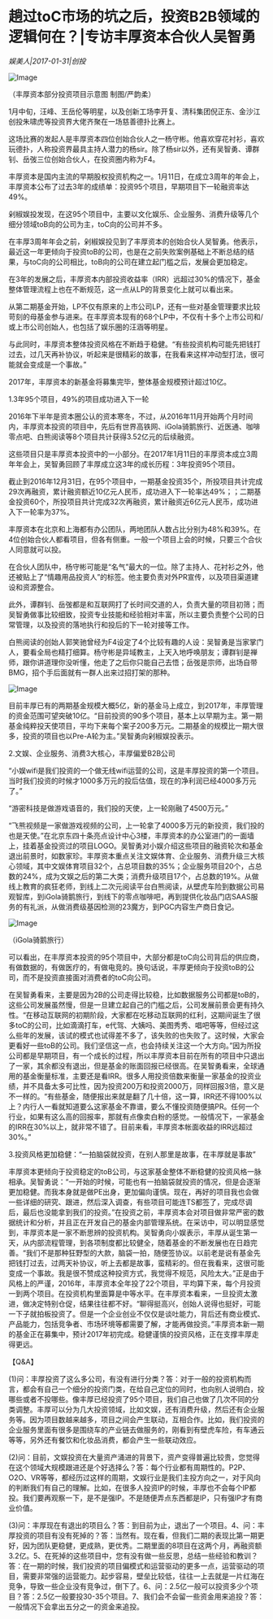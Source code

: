 # 趟过toC市场的坑之后，投资B2B领域的逻辑何在？|专访丰厚资本合伙人吴智勇

*娱美人|2017-01-31|创投*

![Image](http://si1.go2yd.com/get-image/0IueiUDGh5E)

（丰厚资本部分投资项目示意图 制图/严韵柔）

1月中旬，汪峰、王岳伦等明星，以及创新工场李开复、清科集团倪正东、金沙江创投朱啸虎等投资界大佬齐聚在一场慈善德扑比赛上。

这场比赛的发起人是丰厚资本四位创始合伙人之一杨守彬。他喜欢穿花衬衫，喜欢玩德扑，人称投资界最具主持人潜力的杨sir。除了杨sir以外，还有吴智勇、谭群钊、岳弢三位创始合伙人，在投资圈内称为F4。

丰厚资本是国内主流的早期股权投资机构之一。1月11日，在成立3周年的年会上，丰厚资本公布了过去3年的成绩单：投资95个项目，早期项目下一轮融资率达49%。

剁椒娱投发现，在这95个项目中，主要以文化娱乐、企业服务、消费升级等几个细分领域toB向的公司为主，toC向的公司并不多。

在丰厚3周年年会之前，剁椒娱投见到了丰厚资本的创始合伙人吴智勇。他表示，最近这一年更倾向于投资toB的公司，也是在之前失败案例基础上不断总结的结果，与toC向的公司相比，toB向的公司在建立起门槛之后，发展会更加稳定。

在3年的发展之后，丰厚资本内部投资收益率（IRR）远超过30%的情况下，基金整体管理流程上也在不断规范，这一点从LP的背景变化上就可以看出来。

从第二期基金开始，LP不仅有原来的上市公司LP，还有一些对基金管理要求比较苛刻的母基金参与进来。在丰厚资本现有的68个LP中，不仅有十多个上市公司和/或上市公司创始人，也包括了娱乐圈的汪涵等明星。

与此同时，丰厚资本整体投资风格在不断趋于稳健。“有些投资机构可能先把钱打过去，过几天再补协议，听起来是很精彩的故事，在我看来这样冲动型打法，很可能就会变成是一个事故。”

2017年，丰厚资本的新基金将募集完毕，整体基金规模预计超过10亿。

1.3年95个项目，49%的项目成功进入下一轮

2016年下半年是资本圈公认的资本寒冬，不过，从2016年11月开始两个月时间内，丰厚资本投资的项目中，先后有世界高铁网、iGola骑鹅旅行、近医通、咖啡零点吧、白熊阅读等8个项目共计获得3.52亿元的后续融资。

这些项目只是丰厚资本投资中的一小部分。在2017年1月11日的丰厚资本成立3周年年会上，吴智勇回顾了丰厚成立这3年的成长历程：3年投资95个项目。

截止到2016年12月31日，在95个项目中，一期基金投资35个，所投项目共计完成29次再融资，累计融资额近10亿元人民币，成功进入下一轮率达49%；；二期基金投资60个，所投项目共计完成32次再融资，累计融资近6亿元人民币，成功进入下一轮率为37%。

丰厚资本在北京和上海都有办公团队，两地团队人数占比分别为48%和39%。在4位创始合伙人都看项目，但各有侧重。一般一个项目上会的时候，只要三个合伙人同意就可以投。

在合伙人团队中，杨守彬可能是“名气”最大的一位。除了主持人、花衬衫之外，他还被贴上了“情趣用品投资人”的标签。他主要负责对外PR宣传，以及项目渠道建设和资源整合。

此外，谭群钊、岳弢都是和互联网打了长时间交道的人，负责大量的项目初筛；而吴智勇做事比较细致，投资专业技能和经验相对丰富，所以主要负责整个公司的日常管理，以及投资的落地执行和投后的下一轮对接等工作。

白熊阅读的创始人郭笑驰曾经为F4设定了4个比较有趣的人设：吴智勇是当家掌门人，要看全局也精打细算。杨守彬是异域教主，上天入地呼唤朋友；谭群钊是禅师，跟你讲道理你没听懂，他走了之后你只能自己去悟；岳弢是宗师，出场自带BMG，招个手后面就有一群人出来过招打架的那种。

![Image](http://si1.go2yd.com/get-image/0IueiWdmn4K)

目前丰厚已有的两期基金规模大概5亿，新的基金马上成立，到2017年，丰厚管理的资金范围可望突破10亿。“目前投资的90多个项目，基本上以早期为主。第一期基金纯粹投天使项目，平均下来每个案子200多万元。二期基金的规模比一期大很多，投资的项目也以Pre-A轮为主。”吴智勇向剁椒娱投表示。

2.文娱、企业服务、消费3大核心，丰厚偏爱B2B公司

“小娱wifi是我们投资的一个做无线wifi运营的公司，这是丰厚投资的第一个项目。当时我们投资的时候才1000多万元的投后估值，现在的净利润已经4000多万元了。”

“游密科技是做游戏语音的，我们投的天使，上一轮刚融了4500万元。”

“飞熊视频是一家做游戏视频的公司，上一轮拿了4000多万元的新投资，我们投的也是天使。”在北京东四十条亮点设计中心3楼，丰厚资本的办公室进门的一面墙上，挂着基金投资过的项目LOGO。吴智勇对小娱介绍这些项目的融资轮次和基金退出前景时，如数家珍。丰厚资本重点关注文娱体育、企业服务、消费升级三大核心领域，其中文娱体育项目32个，占总项目数的35%；企业服务项目20个，占总数的24%，成为文娱之后的第二大类；消费升级项目17个，占总数的19%。从做线上教育的疯狂老师，到线上二次元阅读平台白熊阅读，从壁虎车险到数据公司易观智库，到iGola骑鹅旅行，到线下的零点咖啡吧，再到提供化妆品门店SAAS服务的有礼派，从做消费级基因检测的23魔方，到PGC内容生产商日食记。

![Image](http://si1.go2yd.com/get-image/0IueiV7aKbA)

（iGola骑鹅旅行）

可以看出，在丰厚资本投资的95个项目中，大部分都是toC向公司背后的供应商，有做数据的，有做医疗的，有做电竞的。换句话说，丰厚更倾向于投资toB的公司，而不是投资直接面对消费者的toC向公司。

在吴智勇看来，主要是因为2B的公司走得比较稳，比如数据服务公司都是toB的，这些公司发展虽然慢，但是一旦建立起自己的门槛之后，公司发展前景会更有持久性。“在移动互联网的初期阶段，大家都在吃移动互联网的红利，这期间诞生了很多toC的公司，比如滴滴打车，e代驾、大姨吗、美图秀秀、唱吧等等，但经过这么些年的发展，该试的模式也试得差不多了，该失败的也失败了。这时候，大家会更看好一些toB的公司。我们坚信这一点，也会持续关注这一个大方向。”因为所投公司都是早期项目，有一个成长的过程，所以丰厚资本目前在所有的项目中只退出了一家，其余都没有退出，但是基金的账面回报已经很高。在吴智勇看来，全球通用的基金衡量标准，主要还是看IRR。很多人用投资倍数来衡量一家基金的投资业绩，并不具备太多可比性，因为投资200万和投资2000万，同样回报3倍，意义是不一样的。“有些基金，随便报出来就是翻了几十倍，这一算，IRR还不得100%以上？内行人一看就知道要么这家基金不靠谱，要么不懂投资随便搞PR。任何一个行业，如果有这么高的回报率，那就有点像卖白粉的感觉。一般情况下，一家基金的IRR在30%以上，就非常不错了。目前来看，丰厚资本帐面收益的IRR远超过30%。”

3.投资风格更加稳健：“一拍脑袋就投资，在别人那里是故事，在丰厚就是事故”

丰厚资本更倾向于投资稳定的toB公司，与这家基金整体不断稳健的投资风格一脉相承。吴智勇说：“一开始的时候，可能也有一拍脑袋就投资的情况，但是会逐渐更加稳健。而我本身就是做PE出身，更加偏向谨慎。现在，再好的项目我也会做一些详细的研究、跟进，然后深入调查，有些项目可能连TS都签了，完成尽调后，最后也没能拿到我们的投资。”在投资之前，丰厚资本会对项目做非常严密的数据统计和分析，并且正在开发自己的基金内部管理系统。在采访中，可以明显感觉到，丰厚资本是一家不断思辨的投资机构。吴智勇向小娱表示，丰厚从诞生第一天，从内部流程管理，到各项制度都比较健全，随着基金的不断发展也在日趋完善。“我们不是那种狂野型的大款，脑袋一拍，随便签协议。以前老是说有基金先把钱打过去，过两天补协议，听上去都是故事，蛮精彩的。但在我看来，这很可能变成一个事故。我是很不赞成这种投资方式，我觉得不规范，风险太大。”正是由于风格上的严谨，2016年，丰厚资本全年投了22个项目，平均算下来，每个月投资一到两个项目。在投资机构里面算是中等水平。在丰厚资本看来，一旦投资太激进，做决定特别仓促，结果往往都不好。“聊得挺高兴，创始人说得也挺好，可能一下子就拍板投资了。但是一个企业创业不仅仅是谈吐能力，背后还有商业模式、产品能力，包括竞争者、市场环境等都需要了解，才能再做投资。”丰厚资本新一期的基金正在募集中，预计2017年初完成。稳健谨慎的投资风格，正在支撑丰厚走得更远。

【Q&A】

(1)问：丰厚投资了这么多公司，有没有进行分类？答：对于一般的投资机构而言，都会有自己一个细分的投资门类，在给自己定位的同时，也向别人说明白，投哪些或者不投哪些。像丰厚已经投资了95个项目，我们自己也做了几次不同的分类调整。丰厚可以分为几大投资领域，比如文娱，还有消费升级，然后还有企业服务等。因为项目数越来越多，项目之间会产生联动，互相合作。比如，我们投资的企业服务里面有很多是围绕车的产业链去做服务的，刚看到有壁虎车险，有车通云等等，另外还有餐饮和化妆品消费，都会产生一些联动效应。

(2)问：目前，文娱投资在大量资产涌进的背景下，资产变得普遍比较贵，您觉得在这个领域大规模跟进还是个好选择么？答：每个行业都有周期性的。P2P、O2O、VR等等，都经历过这样的周期，文娱行业是我们主投方向之一，对于风向的判断我们有自己的理解。比如，在很多人投资IP的时候，丰厚也不会每个IP都投。我们要再观察一下，是不是强IP。不是随便弄点东西都是IP，只有强IP才有商业价值。

(3)问：丰厚现在有退出的项目么？答：到目前为止，退出了一个项目。4、问：丰厚投资的项目有没有死掉的？答：当然有。现在看，但我们二期的表现比第一期更好，因为团队更稳健，更成熟，更优秀。二期里面的8项目在这两个月，再融资额3.2亿。5、在死掉的这些项目中，您有没有做一些反思，总结一些经验和教训？答：在一期的时候，我们投资的项目偏模式和运营驱动的更多一点，运营驱动的项目，需要非常强的运营能力。起步容易，壁垒比较低，往往一上去就是一片红海在竞争，导致一些企业没有竞争过，倒下了。6、问：2.5亿一般可以投资多少个项目？答：2.5亿一般要投30-35个项目。7、我们会不会留一些资金用来追投？答：一般情况下会拿出五分之一的资金来追投。

